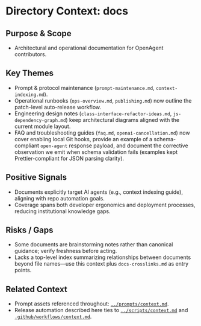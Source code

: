 # Directory Context: docs

## Purpose & Scope

- Architectural and operational documentation for OpenAgent contributors.

## Key Themes

- Prompt & protocol maintenance (`prompt-maintenance.md`, `context-indexing.md`).
- Operational runbooks (`ops-overview.md`, `publishing.md`) now outline the patch-level auto-release workflow.
- Engineering design notes (`class-interface-refactor-ideas.md`, `js-dependency-graph.md`) keep architectural diagrams aligned with the current module layout.
- FAQ and troubleshooting guides (`faq.md`, `openai-cancellation.md`) now cover enabling local Git hooks, provide an example of
  a schema-compliant `open-agent` response payload, and document the corrective observation we emit when schema validation fails
  (examples kept Prettier-compliant for JSON parsing clarity).

## Positive Signals

- Documents explicitly target AI agents (e.g., context indexing guide), aligning with repo automation goals.
- Coverage spans both developer ergonomics and deployment processes, reducing institutional knowledge gaps.

## Risks / Gaps

- Some documents are brainstorming notes rather than canonical guidance; verify freshness before acting.
- Lacks a top-level index summarizing relationships between documents beyond file names—use this context plus `docs-crosslinks.md` as entry points.

## Related Context

- Prompt assets referenced throughout: [`../prompts/context.md`](../prompts/context.md).
- Release automation described here ties to [`../scripts/context.md`](../scripts/context.md) and [`.github/workflows/context.md`](../.github/workflows/context.md).
